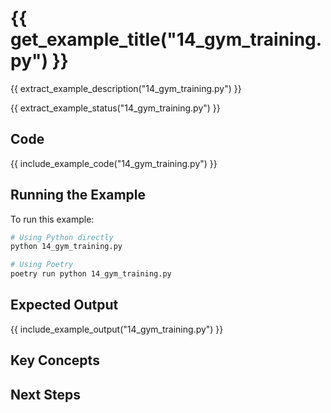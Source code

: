 # {{ get_example_title("14_gym_training.py") }}

{{ extract_example_description("14_gym_training.py") }}

{{ extract_example_status("14_gym_training.py") }}

## Code

{{ include_example_code("14_gym_training.py") }}

## Running the Example

To run this example:

```bash
# Using Python directly
python 14_gym_training.py

# Using Poetry
poetry run python 14_gym_training.py
```

## Expected Output

{{ include_example_output("14_gym_training.py") }}

## Key Concepts

<!-- This section should be manually filled in with key concepts demonstrated by the example -->

## Next Steps

<!-- This section should be manually filled in with links to related examples or documentation --> 
